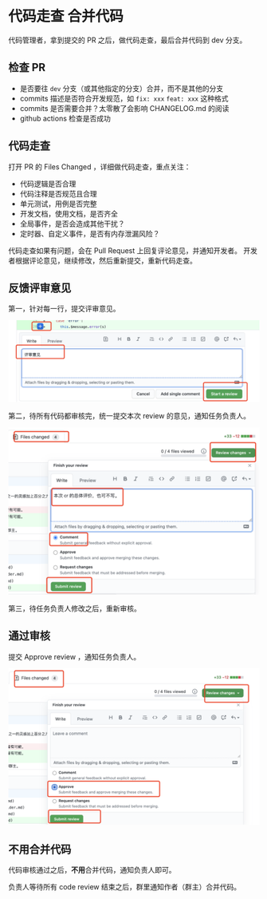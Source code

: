 # 代码走查 合并代码

代码管理者，拿到提交的 PR 之后，做代码走查，最后合并代码到 dev 分支。

## 检查 PR

- 是否要往 `dev` 分支（或其他指定的分支）合并，而不是其他的分支
- commits 描述是否符合开发规范，如 `fix: xxx` `feat: xxx` 这种格式
- commits 是否需要合并？太零散了会影响 CHANGELOG.md 的阅读
- github actions 检查是否成功

## 代码走查

打开 PR 的 Files Changed ，详细做代码走查，重点关注：

- 代码逻辑是否合理
- 代码注释是否规范且合理
- 单元测试，用例是否完整
- 开发文档，使用文档，是否齐全
- 全局事件，是否会造成其他干扰？
- 定时器、自定义事件，是否有内存泄漏风险？

代码走查如果有问题，会在 Pull Request 上回复评论意见，并通知开发者。
开发者根据评论意见，继续修改，然后重新提交，重新代码走查。

## 反馈评审意见

第一，针对每一行，提交评审意见。

![](./imgs/cr1.png)

第二，待所有代码都审核完，统一提交本次 review 的意见，通知任务负责人。

![](./imgs/cr2.png)

第三，待任务负责人修改之后，重新审核。

## 通过审核

提交 Approve review ，通知任务负责人。

![](./imgs/cr3.png)

## 不用合并代码

代码审核通过之后，**不用**合并代码，通知负责人即可。

负责人等待所有 code review 结束之后，群里通知作者（群主）合并代码。
